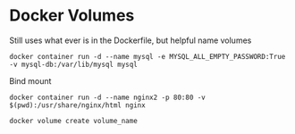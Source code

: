# Docker Volumes

Still uses what ever is in the Dockerfile, but helpful name volumes 
```
docker container run -d --name mysql -e MYSQL_ALL_EMPTY_PASSWORD:True -v mysql-db:/var/lib/mysql mysql
```

Bind mount
```
docker container run -d --name nginx2 -p 80:80 -v $(pwd):/usr/share/nginx/html nginx
```

```
docker volume create volume_name
```